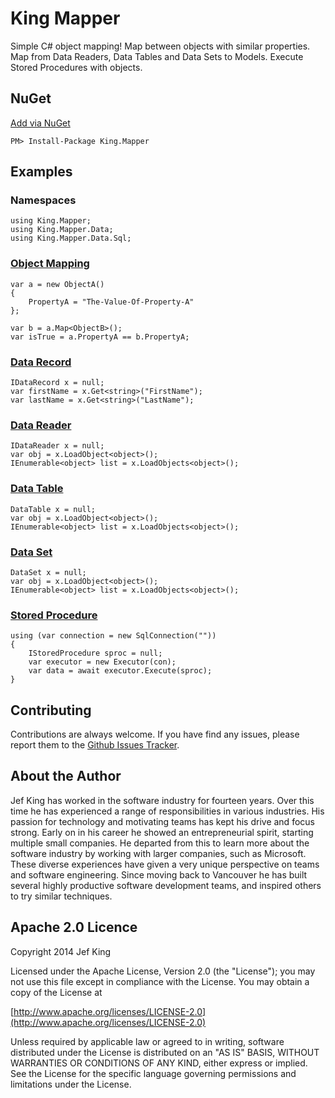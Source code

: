 King Mapper
==========

Simple C# object mapping!
Map between objects with similar properties.
Map from Data Readers, Data Tables and Data Sets to Models.
Execute Stored Procedures with objects.

## NuGet
[Add via NuGet](https://www.nuget.org/packages/King.Mapper)
```
PM> Install-Package King.Mapper
```
## Examples
### Namespaces
```
using King.Mapper;
using King.Mapper.Data;
using King.Mapper.Data.Sql;
```
### [Object Mapping](https://github.com/jefking/King.Mapper/blob/master/King.Mapper.Tests/ObjectMapTests.cs)
```
var a = new ObjectA()
{
	PropertyA = "The-Value-Of-Property-A"
};

var b = a.Map<ObjectB>();
var isTrue = a.PropertyA == b.PropertyA;
```
### [Data Record](https://github.com/jefking/King.Mapper/blob/master/King.Mapper.Integration/IDataRecordTests.cs)
```
IDataRecord x = null;
var firstName = x.Get<string>("FirstName");
var lastName = x.Get<string>("LastName");
```
### [Data Reader](https://github.com/jefking/King.Mapper/blob/master/King.Mapper.Integration/LoaderTests.cs)
```
IDataReader x = null;
var obj = x.LoadObject<object>();
IEnumerable<object> list = x.LoadObjects<object>();
```
### [Data Table](https://github.com/jefking/King.Mapper/blob/master/King.Mapper.Integration/LoaderTests.cs)
```
DataTable x = null;
var obj = x.LoadObject<object>();
IEnumerable<object> list = x.LoadObjects<object>();
```
### [Data Set](https://github.com/jefking/King.Mapper/blob/master/King.Mapper.Integration/LoaderTests.cs)
```
DataSet x = null;
var obj = x.LoadObject<object>();
IEnumerable<object> list = x.LoadObjects<object>();
```
### [Stored Procedure](https://github.com/jefking/King.Mapper/blob/master/King.Mapper.Integration/ExecutorTests.cs)
```
using (var connection = new SqlConnection(""))
{
	IStoredProcedure sproc = null;
	var executor = new Executor(con);
	var data = await executor.Execute(sproc);
}
```
## Contributing

Contributions are always welcome. If you have find any issues, please report them to the [Github Issues Tracker](https://github.com/jefking/King.Mapper/issues?sort=created&direction=desc&state=open).

## About the Author

Jef King has worked in the software industry for fourteen years. Over this time he has experienced a range of responsibilities in various industries. His passion for technology and motivating teams has kept his drive and focus strong. Early on in his career he showed an entrepreneurial spirit, starting multiple small companies. He departed from this to learn more about the software industry by working with larger companies, such as Microsoft. These diverse experiences have given a very unique perspective on teams and software engineering. Since moving back to Vancouver he has built several highly productive software development teams, and inspired others to try similar techniques.

## Apache 2.0 Licence

Copyright 2014 Jef King

Licensed under the Apache License, Version 2.0 (the "License"); you may not use this file except in compliance with the License. You may obtain a copy of the License at

[http://www.apache.org/licenses/LICENSE-2.0](http://www.apache.org/licenses/LICENSE-2.0)

Unless required by applicable law or agreed to in writing, software distributed under the License is distributed on an "AS IS" BASIS, WITHOUT WARRANTIES OR CONDITIONS OF ANY KIND, either express or implied. See the License for the specific language governing permissions and limitations under the License.